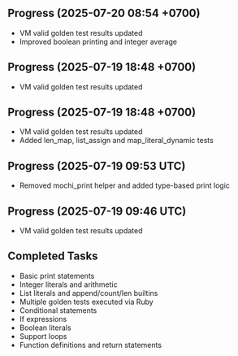 ## Progress (2025-07-20 08:54 +0700)
- VM valid golden test results updated
- Improved boolean printing and integer average

## Progress (2025-07-19 18:48 +0700)
- VM valid golden test results updated

## Progress (2025-07-19 18:48 +0700)
- VM valid golden test results updated
- Added len_map, list_assign and map_literal_dynamic tests

## Progress (2025-07-19 09:53 UTC)
- Removed mochi_print helper and added type-based print logic
## Progress (2025-07-19 09:46 UTC)
- VM valid golden test results updated

## Completed Tasks
- Basic print statements
- Integer literals and arithmetic
- List literals and append/count/len builtins
- Multiple golden tests executed via Ruby
- Conditional statements
- If expressions
- Boolean literals
- Support loops
- Function definitions and return statements
